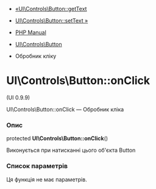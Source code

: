 - [«UI\Controls\Button::getText](ui-controls-button.gettext.md)
- [UI\Controls\Button::setText »](ui-controls-button.settext.md)

- [PHP Manual](index.md)
- [UI\Controls\Button](class.ui-controls-button.md)
- Обробник кліку

# UI\Controls\Button::onClick

(UI 0.9.9)

UI\Controls\Button::onClick — Обробник кліка

### Опис

protected **UI\Controls\Button::onClick**()

Виконується при натисканні цього об'єкта Button

### Список параметрів

Ця функція не має параметрів.
